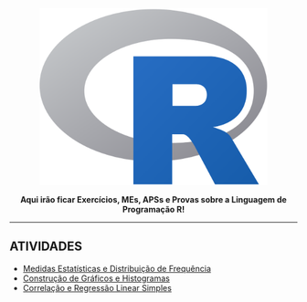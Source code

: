 <p align="center"><a href="https://laravel.com" target="_blank"><img src="https://github.com/Default-UNIT/Estatistica/blob/main/img/R_logo.png" width="400"></a></p>
<p align="center"><strong>Aqui irão ficar Exercícios, MEs, APSs e Provas sobre a Linguagem de Programação R!</strong></p>
<hr>

## ATIVIDADES

* [Medidas Estatísticas e Distribuição de Frequência](https://github.com/Default-UNIT/Estatistica/blob/main/Medidas%20Estatísticas%20e%20Distribuição%20de%20Frequência/ATIVIDADE1.r)
* [Construção de Gráficos e Histogramas](https://github.com/Default-UNIT/Estatistica/tree/main/Construção%20de%20Gráficos%20e%20Histogramas)
* [Correlação e Regressão Linear Simples](https://github.com/Default-UNIT/Estatistica/tree/main/Correlação%20e%20Regressão%20Linear%20Simples)
